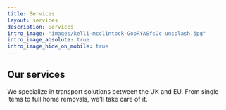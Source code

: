 ```yaml
---
title: Services
layout: services
description: Services
intro_image: "images/kelli-mcclintock-GopRYASfsOc-unsplash.jpg"
intro_image_absolute: true
intro_image_hide_on_mobile: true
---
```


## Our services

We specialize in transport solutions between the UK and EU. From single items to full home removals, we'll take care of it.

